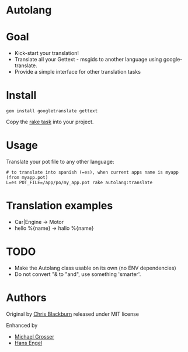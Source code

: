 Autolang
========

Goal
====
 - Kick-start your translation!
 - Translate all your Gettext - msgids to another language using google-translate.
 - Provide a simple interface for other translation tasks


Install
=======
    gem install googletranslate gettext

Copy the [rake task](https://github.com/grosser/autolang/raw/master/autolang.rake) into your project.

Usage
=====
Translate your pot file to any other language:

    # to translate into spanish (=es), when current apps name is myapp (from myapp.pot)
    L=es POT_FILE=/app/po/my_app.pot rake autolang:translate

Translation examples
====================
 - Car|Engine -> Motor
 - hello %{name} -> hallo %{name}


TODO
====
 - Make the Autolang class usable on its own (no ENV dependencies)
 - Do not convert "& to "and", use something 'smarter'.

Authors
=======
Original by [Chris Blackburn](cbciweb.com) released under MIT license

Enhanced by

 - [Michael Grosser](http://grosser.it)
 - [Hans Engel](http://engel.uk.to/)
